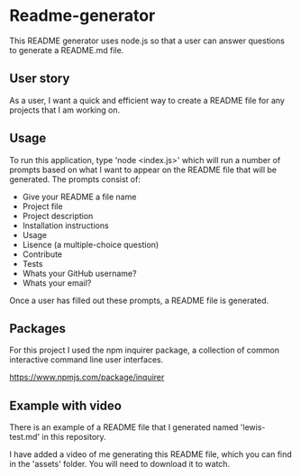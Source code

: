 # Readme-generator
This README generator uses node.js so that a user can answer questions to generate a README.md file. 

## User story
As a user, I want a quick and efficient way to create a README file for any projects that I am working on. 

## Usage
To run this application, type 'node <index.js>' <or the corresponding file name> which will run a number of prompts based on what I want to appear on the README file that will be generated. The prompts consist of: 
- Give your README a file name 
- Project file 
- Project description
- Installation instructions
- Usage
- Lisence (a multiple-choice question)
- Contribute
- Tests
- Whats your GitHub username?
- Whats your email?

Once a user has filled out these prompts, a README file is generated.

## Packages 
For this project I used the npm inquirer package, a collection of common interactive command line user interfaces.

https://www.npmjs.com/package/inquirer 

## Example with video

There is an example of a README file that I generated named 'lewis-test.md' in this repository.

I have added a video of me generating this README file, which you can find in the 'assets' folder. You will need to download it to watch.

